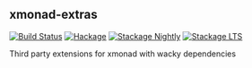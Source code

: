 xmonad-extras
---------------

[![Build Status](https://travis-ci.org/xmonad/xmonad-extras.svg?branch=master)](https://travis-ci.org/xmonad/xmonad-extras)
[![Hackage](https://img.shields.io/hackage/v/xmonad-extras.svg)](https://hackage.haskell.org/package/xmonad-extras)
[![Stackage Nightly](http://stackage.org/package/xmonad-extras/badge/nightly)](http://stackage.org/nightly/package/xmonad-extras)
[![Stackage LTS](http://stackage.org/package/xmonad-extras/badge/lts)](http://stackage.org/lts/package/xmonad-extras)


Third party extensions for xmonad with wacky dependencies
